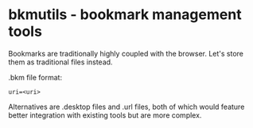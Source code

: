 # bkmutils - bookmark management tools

Bookmarks are traditionally highly coupled with the browser.
Let's store them as traditional files instead.

.bkm file format:
```
uri=<uri>
```

Alternatives are .desktop files and .url files, both of which would feature
better integration with existing tools but are more complex.

